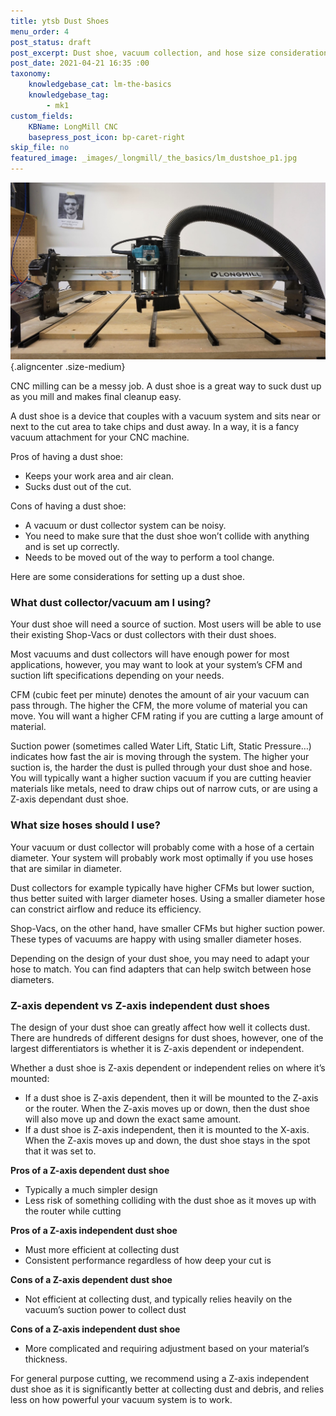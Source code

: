 ```yaml
---
title: ytsb Dust Shoes
menu_order: 4
post_status: draft
post_excerpt: Dust shoe, vacuum collection, and hose size considerations for the LongMill CNC. Pros and cons of Z-independent and dependent dust shoes discussed.
post_date: 2021-04-21 16:35 :00
taxonomy:
    knowledgebase_cat: lm-the-basics
    knowledgebase_tag:
        - mk1
custom_fields:
    KBName: LongMill CNC
    basepress_post_icon: bp-caret-right
skip_file: no
featured_image: _images/_longmill/_the_basics/lm_dustshoe_p1.jpg
--- 
```

![](/_images/_longmill/_the_basics/lm_dustshoe_p1.jpg){.aligncenter .size-medium}

<!-- wp:paragraph -->
<p>CNC milling can be a messy job. A dust shoe is a great way to suck dust up as you mill and makes final cleanup easy.</p>
<!-- /wp:paragraph -->

<!-- wp:paragraph -->
<p>A dust shoe is a device that couples with a vacuum system and sits near or next to the cut area to take chips and dust away. In a way, it is a fancy vacuum attachment for your CNC machine.</p>
<!-- /wp:paragraph -->

<!-- wp:paragraph -->
<p>Pros of having a dust shoe:</p>
<!-- /wp:paragraph -->

<!-- wp:list -->
<ul>
<li>Keeps your work area and air clean.</li>
<li>Sucks dust out of the cut.</li>
</ul>
<!-- /wp:list -->

<!-- wp:paragraph -->
<p>Cons of having a dust shoe:</p>
<!-- /wp:paragraph -->

<!-- wp:list -->
<ul>
<li>A vacuum or dust collector system can be noisy.</li>
<li>You need to make sure that the dust shoe won’t collide with anything and is set up correctly.</li>
<li>Needs to be moved out of the way to perform a tool change.</li>
</ul>
<!-- /wp:list -->

<!-- wp:paragraph -->
<p>Here are some considerations for setting up a dust shoe.</p>
<!-- /wp:paragraph -->

<!-- wp:paragraph -->
<h3>What dust collector/vacuum am I using?</h3>
<!-- /wp:paragraph -->

<!-- wp:paragraph -->
<p>Your dust shoe will need a source of suction. Most users will be able to use their existing Shop-Vacs or dust collectors with their dust shoes. </p>
<!-- /wp:paragraph -->

<!-- wp:paragraph -->
<p>Most vacuums and dust collectors will have enough power for most applications, however, you may want to look at your system’s CFM and suction lift specifications depending on your needs.</p>
<!-- /wp:paragraph -->

<!-- wp:paragraph -->
<p>CFM (cubic feet per minute) denotes the amount of air your vacuum can pass through. The higher the CFM, the more volume of material you can move. You will want a higher CFM rating if you are cutting a large amount of material.</p>
<!-- /wp:paragraph -->

<!-- wp:paragraph -->
<p>Suction power (sometimes called Water Lift, Static Lift, Static Pressure…) indicates how fast the air is moving through the system. The higher your suction is, the harder the dust is pulled through your dust shoe and hose. You will typically want a higher suction vacuum if you are cutting heavier materials like metals, need to draw chips out of narrow cuts, or are using a Z-axis dependant dust shoe.</p>
<!-- /wp:paragraph -->

<!-- wp:paragraph -->
<h3>What size hoses should I use?</h3>
<!-- /wp:paragraph -->

<!-- wp:paragraph -->
<p>Your vacuum or dust collector will probably come with a hose of a certain diameter. Your system will probably work most optimally if you use hoses that are similar in diameter. </p>
<!-- /wp:paragraph -->

<!-- wp:paragraph -->
<p>Dust collectors for example typically have higher CFMs but lower suction, thus better suited with larger diameter hoses. Using a smaller diameter hose can constrict airflow and reduce its efficiency.</p>
<!-- /wp:paragraph -->

<!-- wp:paragraph -->
<p>Shop-Vacs, on the other hand, have smaller CFMs but higher suction power. These types of vacuums are happy with using smaller diameter hoses.</p>
<!-- /wp:paragraph -->

<!-- wp:paragraph -->
<p>Depending on the design of your dust shoe, you may need to adapt your hose to match. You can find adapters that can help switch between hose diameters. </p>
<!-- /wp:paragraph -->

<!-- wp:heading -->
<h3>Z-axis dependent vs Z-axis independent dust shoes</h3>
<!-- /wp:heading -->

<!-- wp:paragraph -->
<p>The design of your dust shoe can greatly affect how well it collects dust. There are hundreds of different designs for dust shoes, however, one of the largest differentiators is whether it is Z-axis dependent or independent.</p>
<!-- /wp:paragraph -->

<!-- wp:paragraph -->
<p>Whether a dust shoe is Z-axis dependent or independent relies on where it’s mounted:</p>
<!-- /wp:paragraph -->

<!-- wp:list -->
<ul>
<li>If a dust shoe is Z-axis dependent, then it will be mounted to the Z-axis or the router. When the Z-axis moves up or down, then the dust shoe will also move up and down the exact same amount. </li>
<li>If a dust shoe is Z-axis independent, then it is mounted to the X-axis. When the Z-axis moves up and down, the dust shoe stays in the spot that it was set to. </li>
</ul>
<!-- /wp:list -->

<!-- wp:paragraph -->
<p><strong>Pros of a Z-axis dependent dust shoe</strong></p>
<!-- /wp:paragraph -->

<!-- wp:list -->
<ul>
<li>Typically a much simpler design</li>
<li>Less risk of something colliding with the dust shoe as it moves up with the router while cutting</li>
</ul>
<!-- /wp:list -->

<!-- wp:paragraph -->
<p><strong>Pros of a Z-axis independent dust shoe</strong></p>
<!-- /wp:paragraph -->

<!-- wp:list -->
<ul>
<li>Must more efficient at collecting dust</li>
<li>Consistent performance regardless of how deep your cut is</li>
</ul>
<!-- /wp:list -->

<!-- wp:paragraph -->
<p><strong>Cons of a Z-axis dependent dust shoe</strong></p>
<!-- /wp:paragraph -->

<!-- wp:list -->
<ul>
<li>Not efficient at collecting dust, and typically relies heavily on the vacuum’s suction power to collect dust</li>
</ul>
<!-- /wp:list -->

<!-- wp:paragraph -->
<p><strong>Cons of a Z-axis independent dust shoe</strong></p>
<!-- /wp:paragraph -->

<!-- wp:list -->
<ul>
<li>More complicated and requiring adjustment based on your material’s thickness.</li>
</ul>
<!-- /wp:list -->

<!-- wp:paragraph -->
<p>For general purpose cutting, we recommend using a Z-axis independent dust shoe as it is significantly better at collecting dust and debris, and relies less on how powerful your vacuum system is to work.</p>
<!-- /wp:paragraph -->

<!-- wp:heading --><!-- /wp:paragraph -->